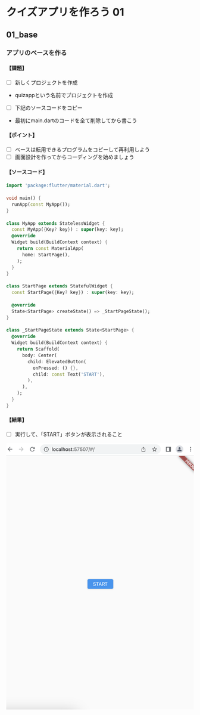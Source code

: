 # クイズアプリを作ろう 01

## 01_base

### アプリのベースを作る

#### **【課題】**

- [ ] 新しくプロジェクトを作成
- quizappという名前でプロジェクトを作成

- [ ] 下記のソースコードをコピー
- 最初にmain.dartのコードを全て削除してから書こう

#### **【ポイント】**

- [ ] ベースは転用できるプログラムをコピーして再利用しよう
- [ ] 画面設計を作ってからコーディングを始めましょう

#### **【ソースコード】**

```Dart
import 'package:flutter/material.dart';

void main() {
  runApp(const MyApp());
}

class MyApp extends StatelessWidget {
  const MyApp({Key? key}) : super(key: key);
  @override
  Widget build(BuildContext context) {
    return const MaterialApp(
      home: StartPage(),
    );
  }
}

class StartPage extends StatefulWidget {
  const StartPage({Key? key}) : super(key: key);

  @override
  State<StartPage> createState() => _StartPageState();
}

class _StartPageState extends State<StartPage> {
  @override
  Widget build(BuildContext context) {
    return Scaffold(
      body: Center(
        child: ElevatedButton(
          onPressed: () {},
          child: const Text('START'),
        ),
      ),
    );
  }
}
```

#### **【結果】**  

- [ ] 実行して、「START」ボタンが表示されること  

![結果](img/01_result.png)
